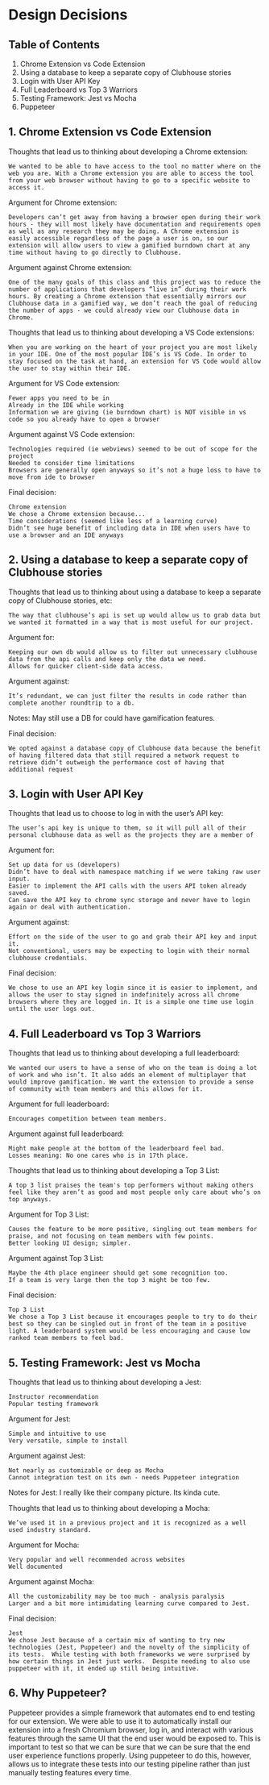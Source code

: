 # Design Decisions

## Table of Contents

1.  Chrome Extension vs Code Extension
2.  Using a database to keep a separate copy of Clubhouse stories
3.  Login with User API Key
4.  Full Leaderboard vs Top 3 Warriors
5.  Testing Framework: Jest vs Mocha
6.  Puppeteer


## 1. Chrome Extension vs Code Extension

Thoughts that lead us to thinking about developing a Chrome extension:

    We wanted to be able to have access to the tool no matter where on the web you are. With a Chrome extension you are able to access the tool from your web browser without having to go to a specific website to access it.

Argument for Chrome extension:

	Developers can’t get away from having a browser open during their work hours - they will most likely have documentation and requirements open as well as any research they may be doing. A Chrome extension is easily accessible regardless of the page a user is on, so our extension will allow users to view a gamified burndown chart at any time without having to go directly to Clubhouse.

Argument against Chrome extension:

    One of the many goals of this class and this project was to reduce the number of applications that developers “live in” during their work hours. By creating a Chrome extension that essentially mirrors our Clubhouse data in a gamified way, we don’t reach the goal of reducing the number of apps - we could already view our Clubhouse data in Chrome. 

Thoughts that lead us to thinking about developing a VS Code extensions:

    When you are working on the heart of your project you are most likely in your IDE. One of the most popular IDE’s is VS Code. In order to stay focused on the task at hand, an extension for VS Code would allow the user to stay within their IDE.

Argument for VS Code extension:

    Fewer apps you need to be in
    Already in the IDE while working
    Information we are giving (ie burndown chart) is NOT visible in vs code so you already have to open a browser

Argument against VS Code extension:

    Technologies required (ie webviews) seemed to be out of scope for the project
    Needed to consider time limitations
    Browsers are generally open anyways so it’s not a huge loss to have to move from ide to browser

Final decision:

    Chrome extension
    We chose a Chrome extension because...
    Time considerations (seemed like less of a learning curve)
    Didn’t see huge benefit of including data in IDE when users have to use a browser and an IDE anyways


## 2.  Using a database to keep a separate copy of Clubhouse stories

Thoughts that lead us to thinking about using a database to keep a separate copy of Clubhouse stories, etc:

    The way that clubhouse’s api is set up would allow us to grab data but we wanted it formatted in a way that is most useful for our project.

Argument for:

    Keeping our own db would allow us to filter out unnecessary clubhouse data from the api calls and keep only the data we need.
    Allows for quicker client-side data access.

Argument against:

    It’s redundant, we can just filter the results in code rather than complete another roundtrip to a db.


Notes: May still use a DB for could have gamification features.


Final decision:

    We opted against a database copy of Clubhouse data because the benefit of having filtered data that still required a network request to retrieve didn’t outweigh the performance cost of having that additional request


## 3.  Login with User API Key
Thoughts that lead us to choose to log in with the user’s API key:

    The user’s api key is unique to them, so it will pull all of their personal clubhouse data as well as the projects they are a member of 

Argument for:

    Set up data for us (developers)
    Didn’t have to deal with namespace matching if we were taking raw user input.
    Easier to implement the API calls with the users API token already saved.
    Can save the API key to chrome sync storage and never have to login again or deal with authentication.

Argument against:

    Effort on the side of the user to go and grab their API key and input it.
    Not conventional, users may be expecting to login with their normal clubhouse credentials.



Final decision: 

	We chose to use an API key login since it is easier to implement, and allows the user to stay signed in indefinitely across all chrome browsers where they are logged in. It is a simple one time use login until the user logs out.


## 4.  Full Leaderboard vs Top 3 Warriors

Thoughts that lead us to thinking about developing a full leaderboard:

    We wanted our users to have a sense of who on the team is doing a lot of work and who isn’t. It also adds an element of multiplayer that would improve gamification. We want the extension to provide a sense of community with team members and this allows for it.

Argument for full leaderboard:

    Encourages competition between team members.

Argument against full leaderboard:

    Might make people at the bottom of the leaderboard feel bad.
	Losses meaning: No one cares who is in 17th place.

Thoughts that lead us to thinking about developing a Top 3 List:

    A top 3 list praises the team's top performers without making others feel like they aren’t as good and most people only care about who’s on top anyways.

Argument for Top 3 List:

    Causes the feature to be more positive, singling out team members for praise, and not focusing on team members with few points.
    Better looking UI design; simpler.

Argument against Top 3 List:

    Maybe the 4th place engineer should get some recognition too.
    If a team is very large then the top 3 might be too few.

Final decision:

    Top 3 List
    We chose a Top 3 List because it encourages people to try to do their best so they can be singled out in front of the team in a positive light. A leaderboard system would be less encouraging and cause low ranked team members to feel bad.


## 5.  Testing Framework: Jest vs Mocha

Thoughts that lead us to thinking about developing a Jest: 

    Instructor recommendation
    Popular testing framework

Argument for Jest:

    Simple and intuitive to use
    Very versatile, simple to install

Argument against Jest:

    Not nearly as customizable or deep as Mocha
    Cannot integration test on its own - needs Puppeteer integration

Notes for Jest: I really like their company picture. Its kinda cute.

Thoughts that lead us to thinking about developing a Mocha:

    We’ve used it in a previous project and it is recognized as a well used industry standard.

Argument for Mocha:

    Very popular and well recommended across websites 
    Well documented

Argument against Mocha:

    All the customizability may be too much - analysis paralysis
    Larger and a bit more intimidating learning curve compared to Jest.

Final decision:

    Jest
    We chose Jest because of a certain mix of wanting to try new technologies (Jest, Puppeteer) and the novelty of the simplicity of its tests.  While testing with both frameworks we were surprised by how certain things in Jest just works.  Despite needing to also use puppeteer with it, it ended up still being intuitive.

## 6. Why Puppeteer?

Puppeteer provides a simple framework that automates end to end testing for our extension.  We were able to use it to automatically install our extension into a fresh Chromium browser, log in, and interact with various features through the same UI that the end user would be exposed to.  This is important to test so that we can be sure that we can be sure that the end user experience functions properly.  Using puppeteer to do this, however, allows us to integrate these tests into our testing pipeline rather than just manually testing features every time. 
